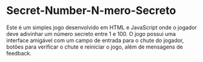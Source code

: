 # Secret-Number-N-mero-Secreto
Este é um simples jogo desenvolvido em HTML e JavaScript onde o jogador deve adivinhar um número secreto entre 1 e 100. O jogo possui uma interface amigável com um campo de entrada para o chute do jogador, botões para verificar o chute e reiniciar o jogo, além de mensagens de feedback.
